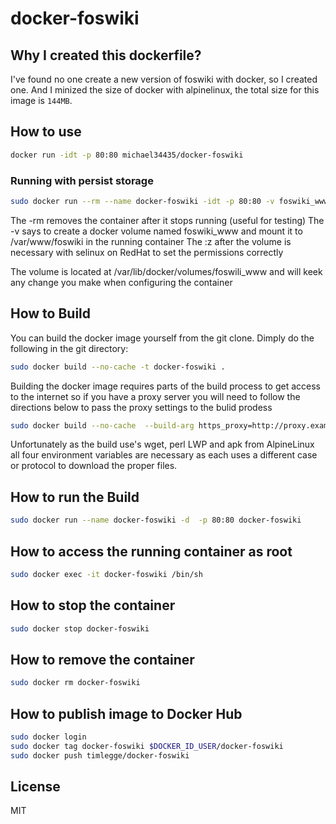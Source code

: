 # docker-foswiki

## Why I created this dockerfile?
I've found no one create a new version of foswiki with docker, so I created one.
And I minized the size of docker with alpinelinux, the total size for this image is `144MB`.

## How to use
```bash
docker run -idt -p 80:80 michael34435/docker-foswiki
```
### Running with persist storage

```bash
sudo docker run --rm --name docker-foswiki -idt -p 80:80 -v foswiki_www:/var/www/foswiki:z timlegge/docker-foswiki
```

The -rm removes the container after it stops running (useful for testing)
The -v says to create a docker volume named foswiki_www and mount it to /var/www/foswiki in the running container
The :z after the volume is necessary with selinux on RedHat to set the permissions correctly

The volume is located at /var/lib/docker/volumes/foswili_www and will keek any change you make when configuring the container

## How to Build
You can build the docker image yourself from the git clone.  Dimply do the following in the git directory:
```bash
sudo docker build --no-cache -t docker-foswiki .
```
Building the docker image requires parts of the build process to get access to the internet so if you have a proxy server you will need to follow the directions below to pass the proxy settings to the bulid prodess
```bash
sudo docker build --no-cache  --build-arg https_proxy=http://proxy.example.com:8080 --build-arg http_proxy=http://proxy.example.com:8080 --build-arg HTTPS_PROXY=http://proxy.example.com:8080 --build-arg HTTP_PROXY=http://proxy.example.com:8080 -t docker-foswiki .
```
Unfortunately as the build use's wget, perl LWP and apk from AlpineLinux all four environment variables are necessary as each uses a different case or protocol to download the proper files.

## How to run the Build
```bash
sudo docker run --name docker-foswiki -d  -p 80:80 docker-foswiki
```
## How to access the running container as root
```bash
sudo docker exec -it docker-foswiki /bin/sh
``` 
## How to stop the container
```bash
sudo docker stop docker-foswiki
``` 
## How to remove the container
```bash
sudo docker rm docker-foswiki
``` 
## How to publish image to Docker Hub
```bash
sudo docker login
sudo docker tag docker-foswiki $DOCKER_ID_USER/docker-foswiki
sudo docker push timlegge/docker-foswiki
``` 

## License
MIT
